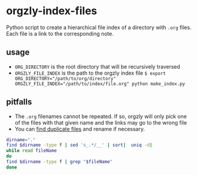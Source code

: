 # orgzly-index-files
Python script to create a hierarchical file index of a directory with `.org` files.
Each file is a link to the corresponding note.

## usage
* `ORG_DIRECTORY` is the root directory that will be recursively traversed
* `ORGZLY_FILE_INDEX` is the path to the orgzly index file
`$ export ORG_DIRECTORY="/path/to/org/directory" ORGZLY_FILE_INDEX="/path/to/index/file.org" python make_index.py`

## pitfalls
* The `.org` filenames cannot be repeated. If so, orgzly will only pick one of the files with that given name and the links may go to the wrong file
* You can [find duplicate files](https://stackoverflow.com/questions/16276595/how-to-find-duplicate-filenames-recursively-in-a-given-directory-bash) and rename if necessary.

```bash
dirname="."
find $dirname -type f | sed 's_.*/__' | sort|  uniq -d|
while read fileName
do
find $dirname -type f | grep "$fileName"
done
```
